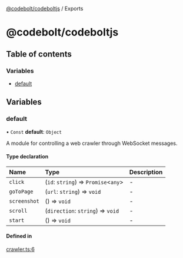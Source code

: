 [@codebolt/codeboltjs](README.md) / Exports

# @codebolt/codeboltjs

## Table of contents

### Variables

- [default](modules.md#default)

## Variables

### default

• `Const` **default**: `Object`

A module for controlling a web crawler through WebSocket messages.

#### Type declaration

| Name | Type | Description |
| :------ | :------ | :------ |
| `click` | (`id`: `string`) => `Promise`\<`any`\> | - |
| `goToPage` | (`url`: `string`) => `void` | - |
| `screenshot` | () => `void` | - |
| `scroll` | (`direction`: `string`) => `void` | - |
| `start` | () => `void` | - |

#### Defined in

[crawler.ts:6](https://github.com/codeboltai/codeboltjs/blob/1ae9852f107cfee4a652d6d80c0a92c9344ec151/src/modules/crawler.ts#L6)
